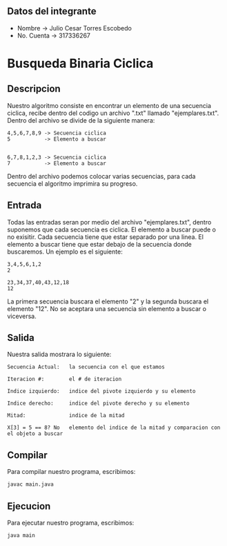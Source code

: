 ## Datos del integrante

* Nombre     -> Julio Cesar Torres Escobedo
* No. Cuenta -> 317336267

# Busqueda Binaria Ciclica

## Descripcion

Nuestro algoritmo consiste en encontrar un elemento de una secuencia ciclica, recibe dentro del codigo un archivo ".txt" llamado "ejemplares.txt". Dentro del archivo se divide de la siguiente manera:

```
4,5,6,7,8,9 -> Secuencia ciclica
5           -> Elemento a buscar


6,7,8,1,2,3 -> Secuencia ciclica
7           -> Elemento a buscar
```

Dentro del archivo podemos colocar varias secuencias, para cada secuencia el algoritmo imprimira su progreso.

## Entrada

Todas las entradas seran por medio del archivo "ejemplares.txt", dentro suponemos que cada secuencia es ciclica. El elemento a buscar puede o no exisitir. Cada secuencia tiene que estar separado por una linea. El elemento a buscar tiene que estar debajo de la secuencia donde buscaremos. Un ejemplo es el siguiente:

```
3,4,5,6,1,2 
2

23,34,37,40,43,12,18
12
```

La primera secuencia buscara el elemento "2" y la segunda buscara el elemento "12". No se aceptara una secuencia sin elemento a buscar o viceversa.

## Salida

Nuestra salida mostrara lo siguiente:

```
Secuencia Actual:   la secuencia con el que estamos

Iteracion #:        el # de iteracion

Indice izquierdo:   indice del pivote izquierdo y su elemento

Indice derecho:     indice del pivote derecho y su elemento

Mitad:              indice de la mitad

X[3] = 5 == 8? No   elemento del indice de la mitad y comparacion con el objeto a buscar
```


## Compilar

Para compilar nuestro programa, escribimos:

```sh
javac main.java
```

## Ejecucion

Para ejecutar nuestro programa, escribimos:

```sh
java main
```

